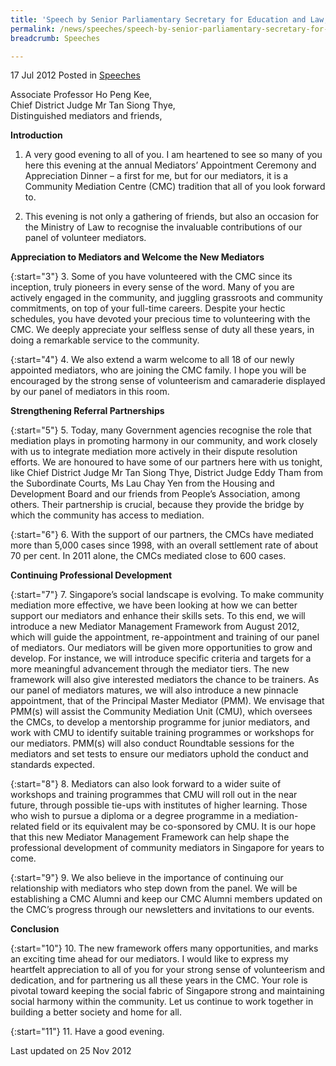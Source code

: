 ```yaml
---
title: 'Speech by Senior Parliamentary Secretary for Education and Law, Ms Sim Ann, at the Community Mediation Centre''s Mediators'' Appointment Ceremony and Appreciation Dinner'
permalink: /news/speeches/speech-by-senior-parliamentary-secretary-for-education-and-law-ms-sim-ann-at-the-community
breadcrumb: Speeches

---
```



17 Jul 2012 Posted in [Speeches](/news/speeches)


Associate Professor Ho Peng Kee,  
Chief District Judge Mr Tan Siong Thye,  
Distinguished mediators and friends,  

**Introduction**

1. A very good evening to all of you. I am heartened to see so many of you here this evening at the annual Mediators’ Appointment Ceremony and Appreciation Dinner – a first for me, but for our mediators, it is a Community Mediation Centre (CMC) tradition that all of you look forward to.

2.  This evening is not only a gathering of friends, but also an occasion for the Ministry of Law to recognise the invaluable contributions of our panel of volunteer mediators. 

**Appreciation to Mediators and Welcome the New Mediators**

{:start="3"}
3. Some of you have volunteered with the CMC since its inception, truly pioneers in every sense of the word. Many of you are actively engaged in the community, and juggling grassroots and community commitments, on top of your full-time careers. Despite your hectic schedules, you have devoted your precious time to volunteering with the CMC. We deeply appreciate your selfless sense of duty all these years, in doing a remarkable service to the community.

{:start="4"}
4. We also extend a warm welcome to all 18 of our newly appointed mediators, who are joining the CMC family. I hope you will be encouraged by the strong sense of volunteerism and camaraderie displayed by our panel of mediators in this room.

**Strengthening Referral Partnerships**

{:start="5"}
5. Today, many Government agencies recognise the role that mediation plays in promoting harmony in our community, and work closely with us to integrate mediation more actively in their dispute resolution efforts. We are honoured to have some of our partners here with us tonight, like Chief District Judge Mr Tan Siong Thye, District Judge Eddy Tham from the Subordinate Courts, Ms Lau Chay Yen from the Housing and Development Board and our friends from People’s Association, among others. Their partnership is crucial, because they provide the bridge by which the community has access to mediation.

{:start="6"}
6. With the support of our partners, the CMCs have mediated more than 5,000 cases since 1998, with an overall settlement rate of about 70 per cent. In 2011 alone, the CMCs mediated close to 600 cases.

**Continuing Professional Development**

{:start="7"}
7. Singapore’s social landscape is evolving. To make community mediation more effective, we have been looking at how we can better support our mediators and enhance their skills sets. To this end, we will introduce a new Mediator Management Framework from August 2012, which will guide the appointment, re-appointment and training of our panel of mediators. Our mediators will be given more opportunities to grow and develop. For instance, we will introduce specific criteria and targets for a more meaningful advancement through the mediator tiers. The new framework will also give interested mediators the chance to be trainers. As our panel of mediators matures, we will also introduce a new pinnacle appointment, that of the Principal Master Mediator (PMM). We envisage that PMM(s) will assist the Community Mediation Unit (CMU), which oversees the CMCs, to develop a mentorship programme for junior mediators, and work with CMU to identify suitable training programmes or workshops for our mediators. PMM(s) will also conduct Roundtable sessions for the mediators and set tests to ensure our mediators uphold the conduct and standards expected.    

{:start="8"}
8. Mediators can also look forward to a wider suite of workshops and training programmes that CMU will roll out in the near future, through possible tie-ups with institutes of higher learning. Those who wish to pursue a diploma or a degree programme in a mediation-related field or its equivalent may be co-sponsored by CMU. It is our hope that this new Mediator Management Framework can help shape the professional development of community mediators in Singapore for years to come. 

{:start="9"}
9. We also believe in the importance of continuing our relationship with mediators who step down from the panel. We will be establishing a CMC Alumni and keep our CMC Alumni members updated on the CMC’s progress through our newsletters and invitations to our events. 

**Conclusion**


{:start="10"}
10. The new framework offers many opportunities, and marks an exciting time ahead for our mediators. I would like to express my heartfelt appreciation to all of you for your strong sense of volunteerism and dedication, and for partnering us all these years in the CMC. Your role is pivotal toward keeping the social fabric of Singapore strong and maintaining social harmony within the community. Let us continue to work together in building a better society and home for all.


{:start="11"}
11. Have a good evening. 


<p class="right-side-updated">Last updated on 25 Nov 2012</p>
